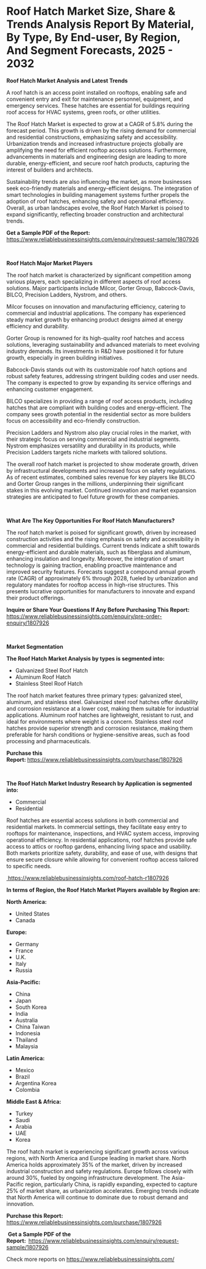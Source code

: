 <p><h1>Roof Hatch Market Size, Share & Trends Analysis Report By Material, By Type, By End-user, By Region, And Segment Forecasts, 2025 - 2032</h1></p><p><strong>Roof Hatch Market Analysis and Latest Trends</strong></p>
<p><p>A roof hatch is an access point installed on rooftops, enabling safe and convenient entry and exit for maintenance personnel, equipment, and emergency services. These hatches are essential for buildings requiring roof access for HVAC systems, green roofs, or other utilities. </p><p>The Roof Hatch Market is expected to grow at a CAGR of 5.8% during the forecast period. This growth is driven by the rising demand for commercial and residential constructions, emphasizing safety and accessibility. Urbanization trends and increased infrastructure projects globally are amplifying the need for efficient rooftop access solutions. Furthermore, advancements in materials and engineering design are leading to more durable, energy-efficient, and secure roof hatch products, capturing the interest of builders and architects.</p><p>Sustainability trends are also influencing the market, as more businesses seek eco-friendly materials and energy-efficient designs. The integration of smart technologies in building management systems further propels the adoption of roof hatches, enhancing safety and operational efficiency. Overall, as urban landscapes evolve, the Roof Hatch Market is poised to expand significantly, reflecting broader construction and architectural trends.</p></p>
<p><strong>Get a Sample PDF of the Report:&nbsp;</strong> <a href="https://www.reliablebusinessinsights.com/enquiry/request-sample/1807926?utm_campaign=2248&utm_medium=2&utm_source=Github&utm_content=ia&utm_term=10042025&utm_id=roof-hatch">https://www.reliablebusinessinsights.com/enquiry/request-sample/1807926</a></p>
<p>&nbsp;</p>
<p><strong>Roof Hatch Major Market Players</strong></p>
<p><p>The roof hatch market is characterized by significant competition among various players, each specializing in different aspects of roof access solutions. Major participants include Milcor, Gorter Group, Babcock-Davis, BILCO, Precision Ladders, Nystrom, and others. </p><p>Milcor focuses on innovation and manufacturing efficiency, catering to commercial and industrial applications. The company has experienced steady market growth by enhancing product designs aimed at energy efficiency and durability.</p><p>Gorter Group is renowned for its high-quality roof hatches and access solutions, leveraging sustainability and advanced materials to meet evolving industry demands. Its investments in R&D have positioned it for future growth, especially in green building initiatives.</p><p>Babcock-Davis stands out with its customizable roof hatch options and robust safety features, addressing stringent building codes and user needs. The company is expected to grow by expanding its service offerings and enhancing customer engagement.</p><p>BILCO specializes in providing a range of roof access products, including hatches that are compliant with building codes and energy-efficient. The company sees growth potential in the residential sector as more builders focus on accessibility and eco-friendly construction.</p><p>Precision Ladders and Nystrom also play crucial roles in the market, with their strategic focus on serving commercial and industrial segments. Nystrom emphasizes versatility and durability in its products, while Precision Ladders targets niche markets with tailored solutions.</p><p>The overall roof hatch market is projected to show moderate growth, driven by infrastructural developments and increased focus on safety regulations. As of recent estimates, combined sales revenue for key players like BILCO and Gorter Group ranges in the millions, underpinning their significant stakes in this evolving market. Continued innovation and market expansion strategies are anticipated to fuel future growth for these companies.</p></p>
<p>&nbsp;</p>
<p><strong>What Are The Key Opportunities For Roof Hatch Manufacturers?</strong></p>
<p><p>The roof hatch market is poised for significant growth, driven by increased construction activities and the rising emphasis on safety and accessibility in commercial and residential buildings. Current trends indicate a shift towards energy-efficient and durable materials, such as fiberglass and aluminum, enhancing insulation and longevity. Moreover, the integration of smart technology is gaining traction, enabling proactive maintenance and improved security features. Forecasts suggest a compound annual growth rate (CAGR) of approximately 6% through 2028, fueled by urbanization and regulatory mandates for rooftop access in high-rise structures. This presents lucrative opportunities for manufacturers to innovate and expand their product offerings.</p></p>
<p><strong>Inquire or Share Your Questions If Any Before Purchasing This Report:</strong> <a href="https://www.reliablebusinessinsights.com/enquiry/pre-order-enquiry/1807926?utm_campaign=2248&utm_medium=2&utm_source=Github&utm_content=ia&utm_term=10042025&utm_id=roof-hatch">https://www.reliablebusinessinsights.com/enquiry/pre-order-enquiry/1807926</a></p>
<p>&nbsp;</p>
<p><strong>Market Segmentation</strong></p>
<p><strong>The Roof Hatch Market Analysis by types is segmented into:</strong></p>
<p><ul><li>Galvanized Steel Roof Hatch</li><li>Aluminum Roof Hatch</li><li>Stainless Steel Roof Hatch</li></ul></p>
<p><p>The roof hatch market features three primary types: galvanized steel, aluminum, and stainless steel. Galvanized steel roof hatches offer durability and corrosion resistance at a lower cost, making them suitable for industrial applications. Aluminum roof hatches are lightweight, resistant to rust, and ideal for environments where weight is a concern. Stainless steel roof hatches provide superior strength and corrosion resistance, making them preferable for harsh conditions or hygiene-sensitive areas, such as food processing and pharmaceuticals.</p></p>
<p><strong>Purchase this Report:&nbsp;</strong><a href="https://www.reliablebusinessinsights.com/purchase/1807926?utm_campaign=2248&utm_medium=2&utm_source=Github&utm_content=ia&utm_term=10042025&utm_id=roof-hatch">https://www.reliablebusinessinsights.com/purchase/1807926</a></p>
<p>&nbsp;</p>
<p><strong>The Roof Hatch Market Industry Research by Application is segmented into:</strong></p>
<p><ul><li>Commercial</li><li>Residential</li></ul></p>
<p><p>Roof hatches are essential access solutions in both commercial and residential markets. In commercial settings, they facilitate easy entry to rooftops for maintenance, inspections, and HVAC system access, improving operational efficiency. In residential applications, roof hatches provide safe access to attics or rooftop gardens, enhancing living space and usability. Both markets prioritize safety, durability, and ease of use, with designs that ensure secure closure while allowing for convenient rooftop access tailored to specific needs.</p></p>
<p><a href="https://www.reliablebusinessinsights.com/roof-hatch-r1807926?utm_campaign=2248&utm_medium=2&utm_source=Github&utm_content=ia&utm_term=10042025&utm_id=roof-hatch">&nbsp;https://www.reliablebusinessinsights.com/roof-hatch-r1807926</a></p>
<p><strong>In terms of Region, the Roof Hatch Market Players available by Region are:</strong></p>
<p>
    <p> <strong> North America: </strong>
        <ul>
            <li>United States</li>
            <li>Canada</li>
        </ul>
        </p> 
    <p> <strong> Europe: </strong>
        <ul>
            <li>Germany</li>
            <li>France</li>
            <li>U.K.</li>
            <li>Italy</li>
            <li>Russia</li>
        </ul>
        </p> 
    <p> <strong> Asia-Pacific: </strong>
        <ul>
            <li>China</li>
            <li>Japan</li>
            <li>South Korea</li>
            <li>India</li>
            <li>Australia</li>
            <li>China Taiwan</li>
            <li>Indonesia</li>
            <li>Thailand</li>
            <li>Malaysia</li>
        </ul>
        </p> 
    <p> <strong> Latin America: </strong>
        <ul>
            <li>Mexico</li>
            <li>Brazil</li>
            <li>Argentina Korea</li>
            <li>Colombia</li>
        </ul>
        </p> 
    <p> <strong> Middle East & Africa: </strong>
        <ul>
            <li>Turkey</li>
            <li>Saudi</li>
            <li>Arabia</li>
            <li>UAE</li>
            <li>Korea</li>
        </ul>
    </p>
    </p>
<p><p>The roof hatch market is experiencing significant growth across various regions, with North America and Europe leading in market share. North America holds approximately 35% of the market, driven by increased industrial construction and safety regulations. Europe follows closely with around 30%, fueled by ongoing infrastructure development. The Asia-Pacific region, particularly China, is rapidly expanding, expected to capture 25% of market share, as urbanization accelerates. Emerging trends indicate that North America will continue to dominate due to robust demand and innovation.</p></p>
<p><strong>Purchase this Report: </strong><a href="https://www.reliablebusinessinsights.com/purchase/1807926?utm_campaign=2248&utm_medium=2&utm_source=Github&utm_content=ia&utm_term=10042025&utm_id=roof-hatch">https://www.reliablebusinessinsights.com/purchase/1807926</a></p>
<p>&nbsp;<strong>Get a Sample PDF of the Report:&nbsp;&nbsp;</strong><a href="https://www.reliablebusinessinsights.com/enquiry/request-sample/1807926?utm_campaign=2248&utm_medium=2&utm_source=Github&utm_content=ia&utm_term=10042025&utm_id=roof-hatch">https://www.reliablebusinessinsights.com/enquiry/request-sample/1807926</a></p>
<p><strong></strong></p>
<p>Check more reports on <a href="https://www.reliablebusinessinsights.com/?utm_campaign=2248&utm_medium=2&utm_source=Github&utm_content=ia&utm_term=10042025&utm_id=roof-hatch">https://www.reliablebusinessinsights.com/</a></p>